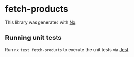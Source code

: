 # fetch-products

This library was generated with [Nx](https://nx.dev).

## Running unit tests

Run `nx test fetch-products` to execute the unit tests via [Jest](https://jestjs.io).
